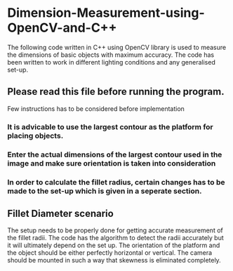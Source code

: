 # Dimension-Measurement-using-OpenCV-and-C++
The following code written in C++ using OpenCV library is used to measure the dimensions of basic objects with maximum accuracy. The code has been written to work in different
lighting conditions and any generalised set-up.

## Please read this file before running the program.

Few instructions has to be considered before implementation

### It is advicable to use the largest contour as the platform for placing objects.
### Enter the actual dimensions of the largest contour used in the image and make sure orientation is taken into consideration
### In order to calculate the fillet radius, certain changes has to be made to the set-up which is given in a seperate section.

## Fillet Diameter scenario

The setup needs to be properly done for getting accurate measurement of the fillet radii. The code has the algorithm to detect the radii accurately
but it will ultimately depend on the set up. The orientation of the platform and the object should be either perfectly horizontal or vertical. The camera
should be mounted in such a way that skewness is eliminated completely.
